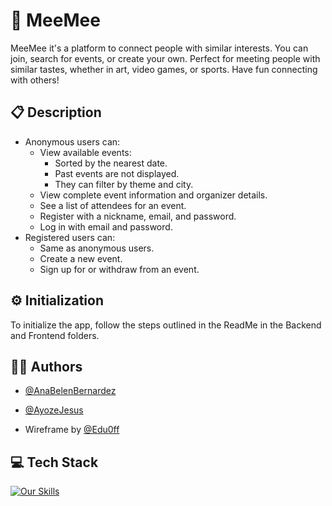 # 💬 MeeMee

MeeMee it's a platform to connect people with similar interests. You can join, search for events, or create your own. Perfect for meeting people with similar tastes, whether in art, video games, or sports. Have fun connecting with others!

## 📋 Description

- Anonymous users can:
  - View available events:
    - Sorted by the nearest date.
    - Past events are not displayed.
    - They can filter by theme and city.
  - View complete event information and organizer details.
  - See a list of attendees for an event.
  - Register with a nickname, email, and password.
  - Log in with email and password.
- Registered users can:
  - Same as anonymous users.
  - Create a new event.
  - Sign up for or withdraw from an event.

## ⚙ Initialization

To initialize the app, follow the steps outlined in the ReadMe in the Backend and Frontend folders.

## 👩‍💻 Authors

- [@AnaBelenBernardez](https://github.com/AnaBelenBernardez)
- [@AyozeJesus](https://github.com/AyozeJesus)

- Wireframe by [@Edu0ff](https://github.com/Edu0ff)

## 💻 Tech Stack

[![Our Skills](https://skillicons.dev/icons?i=figma,ps,js,html,css,mysql,nodejs,postman,react,github,git,vscode)](https://skillicons.dev)

